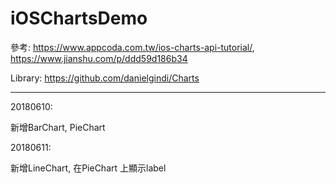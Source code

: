 # iOSChartsDemo

參考: https://www.appcoda.com.tw/ios-charts-api-tutorial/, https://www.jianshu.com/p/ddd59d186b34

Library: https://github.com/danielgindi/Charts

---------------------------------------------------------

20180610:

新增BarChart, PieChart

20180611:

新增LineChart, 在PieChart 上顯示label
